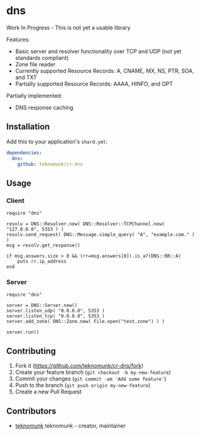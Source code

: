 # dns

Work In Progress - This is not yet a usable library

Features:
 * Basic server and resolver functionality over TCP and UDP (not yet standards compliant)
 * Zone file reader
 * Currently supported Resource Records: A, CNAME, MX, NS, PTR, SOA, and TXT
 * Partially supported Resource Records: AAAA, HINFO, and OPT

Partially implemented:
 * DNS response caching

## Installation

Add this to your application's `shard.yml`:

```yaml
dependencies:
  dns:
    github: teknomunk/cr-dns
```

## Usage

### Client
```crystal
require "dns"

resolv = DNS::Resolver.new( DNS::Resolver::TCPChannel.new( "127.0.0.0", 5353 ) )
resolv.send_request( DNS::Message.simple_query( "A", "example.com." ) )
msg = resolv.get_response()

if msg.answers.size > 0 && (rr=msg.answers[0]).is_a?(DNS::RR::A)
	puts rr.ip_address
end
```

### Server
```crystal
require "dns"

server = DNS::Server.new()
server.listen_udp( "0.0.0.0", 5353 )
server.listen_tcp( "0.0.0.0", 5353 )
server.add_zone( DNS::Zone.new( File.open("test.zone") ) )

server.run()
```

## Contributing

1. Fork it (<https://github.com/teknomunk/cr-dns/fork>)
2. Create your feature branch (`git checkout -b my-new-feature`)
3. Commit your changes (`git commit -am 'Add some feature'`)
4. Push to the branch (`git push origin my-new-feature`)
5. Create a new Pull Request

## Contributors

- [teknomunk](https://github.com/teknomunk) teknomunk - creator, maintainer
